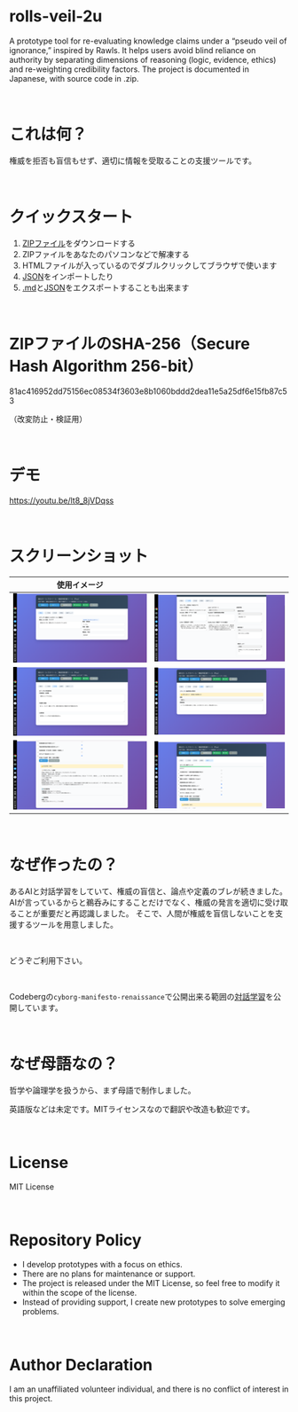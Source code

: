 # rolls-veil-2u
A prototype tool for re-evaluating knowledge claims under a “pseudo veil of ignorance,” inspired by Rawls. It helps users avoid blind reliance on authority by separating dimensions of reasoning (logic, evidence, ethics) and re-weighting credibility factors. The project is documented in Japanese, with source code in .zip.

<br>

# これは何？
権威を拒否も盲信もせず、適切に情報を受取ることの支援ツールです。

<br>

# クイックスタート
1. [ZIPファイル](https://github.com/trgr-karasutoragara/rolls-veil-2u/blob/main/Authority-Rewiring-Tool-Plus.zip)をダウンロードする
2. ZIPファイルをあなたのパソコンなどで解凍する
3. HTMLファイルが入っているのでダブルクリックしてブラウザで使います
4. [JSON](https://github.com/trgr-karasutoragara/rolls-veil-2u/blob/main/authority_report.json)をインポートしたり
5. [.md](https://github.com/trgr-karasutoragara/rolls-veil-2u/blob/main/authority_report.md
)と[JSON](https://github.com/trgr-karasutoragara/rolls-veil-2u/blob/main/authority_report.json)をエクスポートすることも出来ます

<br>

# ZIPファイルのSHA-256（Secure Hash Algorithm 256-bit）
81ac416952dd75156ec08534f3603e8b1060bddd2dea11e5a25df6e15fb87c53

（改変防止・検証用）

<br>

# デモ

https://youtu.be/lt8_8jVDqss

<br>

# スクリーンショット

| 使用イメージ |  |
| :---: | :---: |
| <img src="https://github.com/trgr-karasutoragara/rolls-veil-2u/blob/main/img/001.png" width="400"> | <img src="https://github.com/trgr-karasutoragara/rolls-veil-2u/blob/main/img/002.png" width="400"> |
| <img src="https://github.com/trgr-karasutoragara/rolls-veil-2u/blob/main/img/003.png" width="400"> | <img src="https://github.com/trgr-karasutoragara/rolls-veil-2u/blob/main/img/004.png" width="400"> |
| <img src="https://github.com/trgr-karasutoragara/rolls-veil-2u/blob/main/img/005.png" width="400"> | <img src="https://github.com/trgr-karasutoragara/rolls-veil-2u/blob/main/img/006.png" width="400"> |

<br>

# なぜ作ったの？

あるAIと対話学習をしていて、権威の盲信と、論点や定義のブレが続きました。
AIが言っているからと鵜呑みにすることだけでなく、権威の発言を適切に受け取ることが重要だと再認識しました。
そこで、人間が権威を盲信しないことを支援するツールを用意しました。

<br>

どうぞご利用下さい。

<br>

Codebergの`cyborg-manifesto-renaissance`で公開出来る範囲の[対話学習](https://codeberg.org/trgr/cyborg-manifesto-renaissance/src/branch/main/20250822.md
)を公開しています。

<br>

# なぜ母語なの？

哲学や論理学を扱うから、まず母語で制作しました。

英語版などは未定です。MITライセンスなので翻訳や改造も歓迎です。

<br>

# License
MIT License

<br>

# Repository Policy

- I develop prototypes with a focus on ethics.
- There are no plans for maintenance or support.
- The project is released under the MIT License, so feel free to modify it within the scope of the license.
- Instead of providing support, I create new prototypes to solve emerging problems.

<br>

# Author Declaration
I am an unaffiliated volunteer individual, and there is no conflict of interest in this project.

